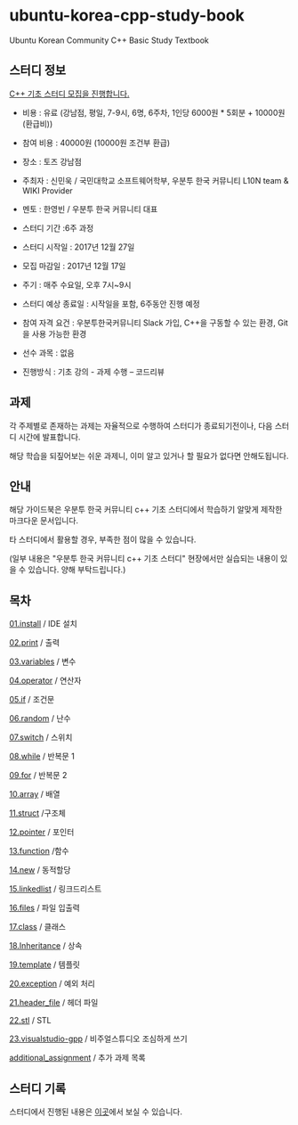 # ubuntu-korea-cpp-study-book

Ubuntu Korean Community C++ Basic Study Textbook

## 스터디 정보

[C++ 기초 스터디 모집을 진행합니다.](https://survey.ubuntu-kr.org/index.php/413361?lang=ko)

* 비용 : 유료 (강남점, 평일, 7-9시, 6명, 6주차, 1인당 6000원 * 5회분 + 10000원(환급비))

* 참여 비용 : 40000원 (10000원 조건부 환급)

* 장소 : 토즈 강남점

* 주최자 : 신민욱 / 국민대학교 소프트웨어학부, 우분투 한국 커뮤니티 L10N team & WIKI Provider

* 멘토 : 한영빈 / 우분투 한국 커뮤니티 대표

* 스터디 기간 :6주 과정

* 스터디 시작일 : 2017년 12월 27일

* 모집 마감일 : 2017년 12월 17일

* 주기 : 매주 수요일, 오후 7시~9시

* 스터디 예상 종료일 : 시작일을 포함, 6주동안 진행 예정

* 참여 자격 요건 : 우분투한국커뮤니티 Slack 가입, C++을 구동할 수 있는 환경, Git을 사용 가능한 환경

* 선수 과목 : 없음

* 진행방식 : 기초 강의 - 과제 수행 – 코드리뷰

## 과제

각 주제별로 존재하는 과제는 자율적으로 수행하여 스터디가 종료되기전이나, 다음 스터디 시간에 발표합니다.

해당 학습을 되짚어보는 쉬운 과제니, 이미 알고 있거나 할 필요가 없다면 안해도됩니다.

## 안내

해당 가이드북은 우분투 한국 커뮤니티 c++ 기초 스터디에서  학습하기 알맞게 제작한 마크다운 문서입니다.

타 스터디에서 활용할 경우, 부족한 점이 많을 수 있습니다.

(일부 내용은 "우분투 한국 커뮤니티 c++ 기초 스터디" 현장에서만 실습되는 내용이 있을 수 있습니다. 양해 부탁드립니다.)

## 목차

[01.install](https://github.com/minwook-shin/ubuntu-korea-cpp-study-book/blob/master/01.install.md) / IDE 설치

[02.print](https://github.com/minwook-shin/ubuntu-korea-cpp-study-book/blob/master/02.print.md) / 출력

[03.variables](https://github.com/minwook-shin/ubuntu-korea-cpp-study-book/blob/master/03.variables.md) / 변수

[04.operator](https://github.com/minwook-shin/ubuntu-korea-cpp-study-book/blob/master/04.operator.md) / 연산자

[05.if](https://github.com/minwook-shin/ubuntu-korea-cpp-study-book/blob/master/05.if.md) / 조건문

[06.random](https://github.com/minwook-shin/ubuntu-korea-cpp-study-book/blob/master/06.random.md) / 난수

[07.switch](https://github.com/minwook-shin/ubuntu-korea-cpp-study-book/blob/master/07.switch.md) / 스위치

[08.while](https://github.com/minwook-shin/ubuntu-korea-cpp-study-book/blob/master/08.while.md)  / 반복문 1

[09.for](https://github.com/minwook-shin/ubuntu-korea-cpp-study-book/blob/master/09.for.md) / 반복문 2

[10.array](https://github.com/minwook-shin/ubuntu-korea-cpp-study-book/blob/master/10.array.md) / 배열

[11.struct](https://github.com/minwook-shin/ubuntu-korea-cpp-study-book/blob/master/11.struct.md)  /구조체

[12.pointer](https://github.com/minwook-shin/ubuntu-korea-cpp-study-book/blob/master/12.pointer.md) / 포인터

[13.function](https://github.com/minwook-shin/ubuntu-korea-cpp-study-book/blob/master/13.function.md) /함수

[14.new](https://github.com/minwook-shin/ubuntu-korea-cpp-study-book/blob/master/14.new.md) / 동적할당

[15.linkedlist](https://github.com/minwook-shin/ubuntu-korea-cpp-study-book/blob/master/15.linkedlist.md) / 링크드리스트

[16.files](https://github.com/minwook-shin/ubuntu-korea-cpp-study-book/blob/master/16.files.md) / 파일 입출력

[17.class](https://github.com/minwook-shin/ubuntu-korea-cpp-study-book/blob/master/17.class.md) / 클래스

[18.Inheritance](https://github.com/minwook-shin/ubuntu-korea-cpp-study-book/blob/master/18.Inheritance.md) / 상속

[19.template](https://github.com/minwook-shin/ubuntu-korea-cpp-study-book/blob/master/19.template.md) / 템플릿

[20.exception](https://github.com/minwook-shin/ubuntu-korea-cpp-study-book/blob/master/20.exception.md) / 예외 처리

[21.header_file](https://github.com/minwook-shin/ubuntu-korea-cpp-study-book/blob/master/21.header_file.md) / 헤더 파일

[22.stl](https://github.com/minwook-shin/ubuntu-korea-cpp-study-book/blob/master/22.stl.md) / STL

[23.visualstudio-gpp](https://github.com/minwook-shin/ubuntu-korea-cpp-study-book/blob/master/23.visualstudio-gpp.md) / 비주얼스튜디오 조심하게 쓰기

[additional_assignment](https://github.com/minwook-shin/ubuntu-korea-cpp-study-book/blob/master/additional_assignment.md) / 추가 과제 목록

## 스터디 기록

스터디에서 진행된 내용은 [이곳](https://wiki.ubuntu-kr.org/index.php/C%2B%2B_Basic_Study)에서 보실 수 있습니다.
